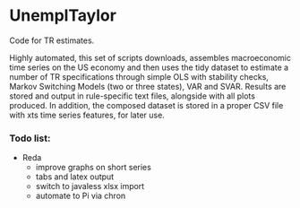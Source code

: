# UnemplTaylor
Code for TR estimates.

Highly automated, this set of scripts downloads, assembles macroeconomic time series on the US economy and then uses the tidy dataset to estimate a number of TR specifications through simple OLS with stability checks, Markov Switching Models (two or three states), VAR and SVAR. Results are stored and output in rule-specific text files, alongside with all plots produced. In addition, the composed dataset is stored in a proper CSV file with xts time series features, for later use. 



### Todo list:

* Reda
	+ improve graphs on short series
	+ tabs and latex output
	+ switch to javaless xlsx import
	+ automate to Pi via chron
	
